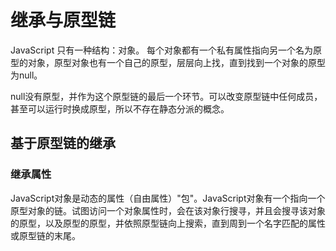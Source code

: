 # 继承与原型链

JavaScript 只有一种结构：对象。 每个对象都有一个私有属性指向另一个名为原型的对象，原型对象也有一个自己的原型，层层向上找，直到找到一个对象的原型为null。

null没有原型，并作为这个原型链的最后一个环节。可以改变原型链中任何成员，甚至可以运行时换成原型，所以不存在静态分派的概念。

## 基于原型链的继承

### 继承属性

JavaScript对象是动态的属性（自由属性）"包"。JavaScript对象有一个指向一个原型对象的链。试图访问一个对象属性时，会在该对象行搜寻，并且会搜寻该对象的原型，以及原型的原型，并依照原型链向上搜索，直到周到一个名字匹配的属性或原型链的末尾。
